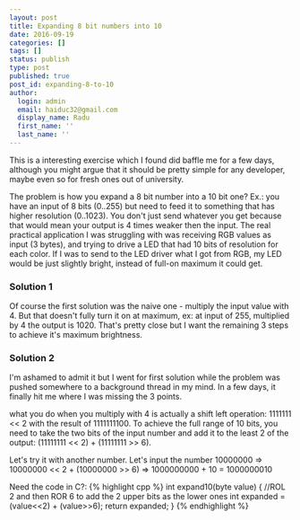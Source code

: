 ```yaml
---
layout: post
title: Expanding 8 bit numbers into 10
date: 2016-09-19
categories: []
tags: []
status: publish
type: post
published: true
post_id: expanding-8-to-10
author:
  login: admin
  email: haiduc32@gmail.com
  display_name: Radu
  first_name: ''
  last_name: '' 
---
```

This is a interesting exercise which I found did baffle me for a few days, although you might argue that it should be pretty simple for any developer, maybe even so for fresh ones out of university.

The problem is how you expand a 8 bit number into a 10 bit one? Ex.: you have an input of 8 bits (0..255) but need to feed it to something that has higher resolution (0..1023). You don't just send whatever you get because that would mean your output is 4 times weaker then the input. The real practical application I was struggling with was receiving RGB values as input (3 bytes), and trying to drive a LED that had 10 bits of resolution for each color. If I was to send to the LED driver what I got from RGB, my LED would be just slightly bright, instead of full-on maximum it could get.

### Solution 1

Of course the first solution was the naive one - multiply the input value with 4. But that doesn't fully turn it on at maximum, ex: at input of 255, multiplied by 4 the output is 1020. That's pretty close but I want the remaining 3 steps to achieve it's maximum brightness.

### Solution 2

I'm ashamed to admit it but I went for first solution while the problem was pushed somewhere to a background thread in my mind. In a few days, it finally hit me where I was missing the 3 points.

what you do when you multiply with 4 is actually a shift left operation: 1111111 << 2 with the result of 1111111100. To achieve the full range of 10 bits, you need to take the two bits of the input number and add it to the least 2 of the output: (11111111 << 2) + (11111111 >> 6).

Let's try it with another number. Let's input the number 10000000 => 10000000 << 2 + (10000000 >> 6) => 1000000000 + 10 = 1000000010

Need the code in C?:
{% highlight cpp %}
    int expand10(byte value) {
      //ROL 2 and then ROR 6 to add the 2 upper bits as the lower ones
      int expanded = (value<<2) + (value>>6);
      return expanded;
    }
{% endhighlight %}